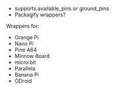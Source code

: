 * supports.available_pins or ground_pins
* Packagify wrappers?

Wrappers for:
  - Orange Pi
  - Nano Pi
  - Pine A64
  - Minnow Board
  - micro:bit
  - Parallela
  - Banana Pi
  - ODroid
